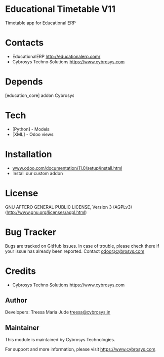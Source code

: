 Educational Timetable V11
=========================

Timetable app for Educational ERP

Contacts
========
* EducationalERP <http://educationalerp.com/>
* Cybrosys Techno Solutions <https://www.cybrosys.com>

Depends
=======
[education_core] addon Cybrosys

Tech
====
* [Python] - Models
* [XML] - Odoo views

Installation
============
- www.odoo.com/documentation/11.0/setup/install.html
- Install our custom addon

License
=======
GNU AFFERO GENERAL PUBLIC LICENSE, Version 3 (AGPLv3)
(http://www.gnu.org/licenses/agpl.html)

Bug Tracker
===========
Bugs are tracked on GitHub Issues. In case of trouble, 
please check there if your issue has already been reported.
 Contact odoo@cybrosys.com

Credits
=======
* Cybrosys Techno Solutions <https://www.cybrosys.com>

Author
------

Developers: Treesa Maria Jude <treesa@cybrosys.in>


Maintainer
----------

This module is maintained by Cybrosys Technologies.

For support and more information, please visit https://www.cybrosys.com.
